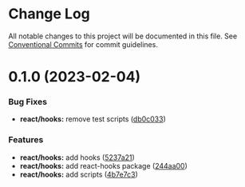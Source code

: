 # Change Log

All notable changes to this project will be documented in this file.
See [Conventional Commits](https://conventionalcommits.org) for commit guidelines.

# 0.1.0 (2023-02-04)


### Bug Fixes

* **react/hooks:** remove test scripts ([db0c033](https://github.com/rmoralp/maons/commit/db0c033b12d3f63d9496a987ba6625121fdb1a95))


### Features

* **react/hooks:** add hooks ([5237a21](https://github.com/rmoralp/maons/commit/5237a2127f8c7932a197015fba5bda0958c813a4))
* **react/hooks:** add react-hooks package ([244aa00](https://github.com/rmoralp/maons/commit/244aa00431b02bf886da23917bd406256c4ac44e))
* **react/hooks:** add scripts ([4b7e7c3](https://github.com/rmoralp/maons/commit/4b7e7c3f39c642de099f1a9e86ae98f6cf1bf577))
